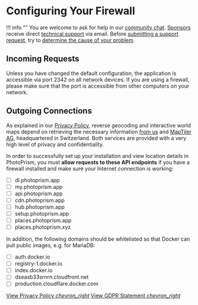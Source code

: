 # Configuring Your Firewall

!!! info ""
    You are welcome to ask for help in our [community chat](https://link.photoprism.app/chat).
    [Sponsors](https://photoprism.app/membership) receive direct [technical support](https://photoprism.app/contact) via email.
    Before [submitting a support request](../../user-guide/index.md#getting-support), try to [determine the cause of your problem](index.md).

## Incoming Requests

Unless you have changed the default configuration, the application is accessible via port 2342 on all network devices. If you are using a firewall, please make sure that the port is accessible from other computers on your network.

## Outgoing Connections

As explained in our [Privacy Policy](/privacy#section-7), reverse geocoding and interactive world maps depend on retrieving the necessary information [from us](/contact) and [MapTiler AG](https://www.maptiler.com/contacts/), headquartered in Switzerland. Both services are provided with a very high level of privacy and confidentiality.

In order to successfully set up your installation and view location details in PhotoPrism, you must **allow requests to these API endpoints** if you have a firewall installed and make sure your Internet connection is working:

- [ ] dl.photoprism.app
- [ ] my.photoprism.app
- [ ] api.photoprism.app
- [ ] cdn.photoprism.app
- [ ] hub.photoprism.app
- [ ] setup.photoprism.app
- [ ] places.photoprism.app
- [ ] places.photoprism.xyz

In addition, the following domains should be whitelisted so that Docker can pull public images, e.g. for MariaDB:

- [ ] auth.docker.io
- [ ] registry-1.docker.io
- [ ] index.docker.io
- [ ] dseasb33srnrn.cloudfront.net
- [ ] production.cloudflare.docker.com

<a href="/privacy#section-7" class="mr-2 hide-print">View Privacy Policy <i class="material-icons">chevron_right</i></a>
<a href="/privacy/gdpr" class="hide-print">View GDPR Statement <i class="material-icons">chevron_right</i></a>
